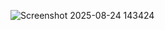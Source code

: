 
![Screenshot 2025-08-24 143424](https://github.com/user-attachments/assets/44c8fd8c-e1e5-4ca2-a18d-7780a77a8fca)
